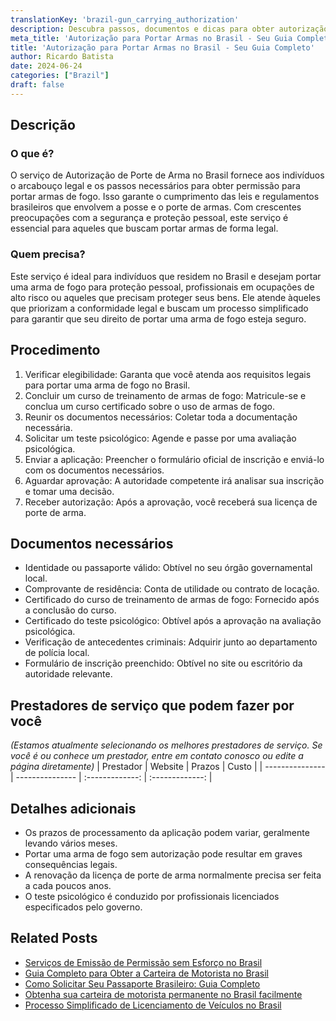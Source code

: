 ```yaml
---
translationKey: 'brazil-gun_carrying_authorization'
description: Descubra passos, documentos e dicas para obter autorização para portar armas legalmente e de forma tranquila no Brasil com nosso guia abrangente.
meta_title: 'Autorização para Portar Armas no Brasil - Seu Guia Completo'
title: 'Autorização para Portar Armas no Brasil - Seu Guia Completo'
author: Ricardo Batista
date: 2024-06-24
categories: ["Brazil"]
draft: false
---
```


## Descrição
### O que é?
O serviço de Autorização de Porte de Arma no Brasil fornece aos indivíduos o arcabouço legal e os passos necessários para obter permissão para portar armas de fogo. Isso garante o cumprimento das leis e regulamentos brasileiros que envolvem a posse e o porte de armas. Com crescentes preocupações com a segurança e proteção pessoal, este serviço é essencial para aqueles que buscam portar armas de forma legal.

### Quem precisa?
Este serviço é ideal para indivíduos que residem no Brasil e desejam portar uma arma de fogo para proteção pessoal, profissionais em ocupações de alto risco ou aqueles que precisam proteger seus bens. Ele atende àqueles que priorizam a conformidade legal e buscam um processo simplificado para garantir que seu direito de portar uma arma de fogo esteja seguro.

## Procedimento

1. Verificar elegibilidade: Garanta que você atenda aos requisitos legais para portar uma arma de fogo no Brasil.
2. Concluir um curso de treinamento de armas de fogo: Matricule-se e conclua um curso certificado sobre o uso de armas de fogo.
3. Reunir os documentos necessários: Coletar toda a documentação necessária.
4. Solicitar um teste psicológico: Agende e passe por uma avaliação psicológica.
5. Enviar a aplicação: Preencher o formulário oficial de inscrição e enviá-lo com os documentos necessários.
6. Aguardar aprovação: A autoridade competente irá analisar sua inscrição e tomar uma decisão.
7. Receber autorização: Após a aprovação, você receberá sua licença de porte de arma.

## Documentos necessários

- Identidade ou passaporte válido: Obtível no seu órgão governamental local.
- Comprovante de residência: Conta de utilidade ou contrato de locação.
- Certificado do curso de treinamento de armas de fogo: Fornecido após a conclusão do curso.
- Certificado do teste psicológico: Obtível após a aprovação na avaliação psicológica.
- Verificação de antecedentes criminais: Adquirir junto ao departamento de polícia local.
- Formulário de inscrição preenchido: Obtível no site ou escritório da autoridade relevante.

## Prestadores de serviço que podem fazer por você
_(Estamos atualmente selecionando os melhores prestadores de serviço. Se você é ou conhece um prestador, entre em contato conosco ou edite a página diretamente)_
| Prestador        |     Website     |     Prazos    |       Custo      |
| --------------- | --------------- |  :-------------: | :-------------: |

## Detalhes adicionais

- Os prazos de processamento da aplicação podem variar, geralmente levando vários meses.
- Portar uma arma de fogo sem autorização pode resultar em graves consequências legais.
- A renovação da licença de porte de arma normalmente precisa ser feita a cada poucos anos.
- O teste psicológico é conduzido por profissionais licenciados especificados pelo governo.
## Related Posts

- [Serviços de Emissão de Permissão sem Esforço no Brasil](https://tramitit.com/pt/guides/brazil/emiss%C3%A3o_de_alvar%C3%A1/)
- [Guia Completo para Obter a Carteira de Motorista no Brasil](https://tramitit.com/pt/guides/brazil/carteira_de_motorista/)
- [Como Solicitar Seu Passaporte Brasileiro: Guia Completo](https://tramitit.com/pt/guides/brazil/emiss%C3%A3o_de_passaporte/)
- [Obtenha sua carteira de motorista permanente no Brasil facilmente](https://tramitit.com/pt/guides/brazil/cnh_definitiva/)
- [Processo Simplificado de Licenciamento de Veículos no Brasil](https://tramitit.com/pt/guides/brazil/licenciamento_de_ve%C3%ADculo/)